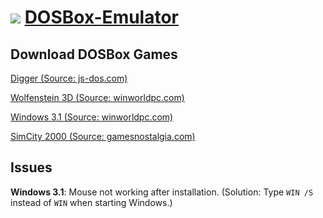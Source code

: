 # ![](https://overdueweevil2-org.github.io/DOSBox-Emulator/favicon.ico) [DOSBox-Emulator](https://overdueweevil2-org.github.io/DOSBox-Emulator#EmulatorZ)
## Download DOSBox Games
[Digger (Source: js-dos.com)](https://js-dos.com/6.22/current/test/digger.zip)

[Wolfenstein 3D (Source: winworldpc.com)](games/wolf14ms.zip?raw=true)

[Windows 3.1 (Source: winworldpc.com)](games/Windows31.zip?raw=true)

[SimCity 2000 (Source: gamesnostalgia.com)](games/SimCity2000.zip?raw=true)
## Issues
**Windows 3.1**: Mouse not working after installation. (Solution: Type ``WIN /S`` instead of ``WIN`` when starting Windows.)
